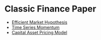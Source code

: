 # Classic Finance Paper

- [Efficient Market Hypothesis](https://github.com/ai-gamer/fintech-literature/blob/main/journal/classic/emh/README.md)
- [Time Series Momentum](https://github.com/ai-gamer/fintech-literature/blob/main/journal/classic/tsm/README.md)
- [Capital Asset Pricing Model](https://github.com/ai-gamer/fintech-literature/blob/main/journal/classic/capm/README.md)

